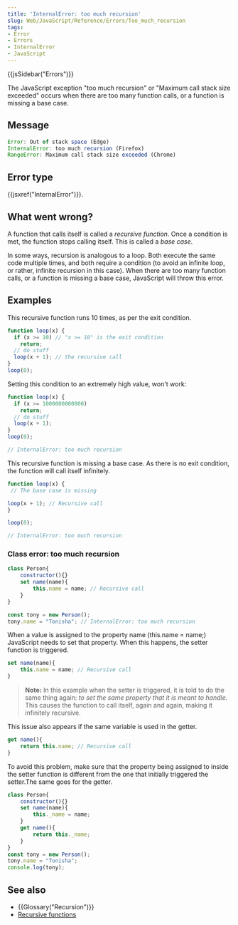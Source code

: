 ```yaml
---
title: 'InternalError: too much recursion'
slug: Web/JavaScript/Reference/Errors/Too_much_recursion
tags:
- Error
- Errors
- InternalError
- JavaScript
---
```

{{jsSidebar("Errors")}}

The JavaScript exception "too much recursion" or "Maximum call stack size
exceeded" occurs when there are too many function calls, or a function is
missing a base case.

## Message

```js
Error: Out of stack space (Edge)
InternalError: too much recursion (Firefox)
RangeError: Maximum call stack size exceeded (Chrome)
```

## Error type

{{jsxref("InternalError")}}.

## What went wrong?

A function that calls itself is called a *recursive function*. Once a condition
is met, the function stops calling itself. This is called a *base case*.

In some ways, recursion is analogous to a loop. Both execute the same code
multiple times, and both require a condition (to avoid an infinite loop, or
rather, infinite recursion in this case). When there are too many function
calls, or a function is missing a base case, JavaScript will throw this error.

## Examples

This recursive function runs 10 times, as per the exit condition.

```js
function loop(x) {
  if (x >= 10) // "x >= 10" is the exit condition
    return;
  // do stuff
  loop(x + 1); // the recursive call
}
loop(0);
```

Setting this condition to an extremely high value, won't work:

```js example-bad
function loop(x) {
  if (x >= 1000000000000)
    return;
  // do stuff
  loop(x + 1);
}
loop(0);

// InternalError: too much recursion
```

This recursive function is missing a base case. As there is no exit condition,
the function will call itself infinitely.

```js example-bad
function loop(x) {
 // The base case is missing

loop(x + 1); // Recursive call
}

loop(0);

// InternalError: too much recursion
```

### Class error: too much recursion

```js example-bad
class Person{
	constructor(){}
	set name(name){
		this.name = name; // Recursive call
	}
}

const tony = new Person();
tony.name = "Tonisha"; // InternalError: too much recursion
```

When a value is assigned to the property name (this.name = name;) JavaScript
needs to set that property. When this happens, the setter function is triggered.

```js example-bad
set name(name){
	this.name = name; // Recursive call
}
```

> **Note:** In this example when the setter is triggered, it is told to do the
> same thing again: *to set the same property that it is meant to handle.* This
> causes the function to call itself, again and again, making it infinitely
> recursive.

This issue also appears if the same variable is used in the getter.

```js example-bad
get name(){
	return this.name; // Recursive call
}
```

To avoid this problem, make sure that the property being assigned to inside the
setter function is different from the one that initially triggered the
setter.The same goes for the getter.

```js
class Person{
	constructor(){}
	set name(name){
		this._name = name;
	}
	get name(){
		return this._name;
	}
}
const tony = new Person();
tony.name = "Tonisha";
console.log(tony);
```

## See also

*   {{Glossary("Recursion")}}
*   [Recursive functions](/en-US/docs/Web/JavaScript/Guide/Functions#Recursion)
